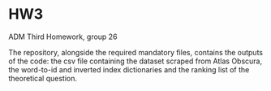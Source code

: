 # HW3
ADM Third Homework, group 26

The repository, alongside the required mandatory files, contains the outputs of the code: the csv file containing the dataset scraped from Atlas Obscura, the word-to-id and inverted index dictionaries and the ranking list of the theoretical question.
